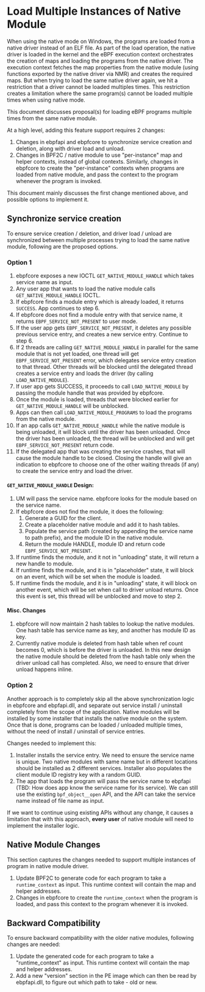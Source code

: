 # Load Multiple Instances of Native Module

When using the native mode on Windows, the programs are loaded from a native driver instead of an ELF file. As part of the load operation, the native driver is loaded in the kernel and the eBPF execution context orchestrates the creation of maps and loading the programs from the native driver. The execution context fetches the map properties from the native module (using functions exported by the native driver via NMR) and creates the required maps.
But when trying to load the same native driver again, we hit a restriction that a driver cannot be loaded multiples times. This restriction creates a limitation where the same program(s) cannot be loaded multiple times when using native mode.

This document discusses proposal(s) for loading eBPF programs multiple times from the same native module.

At a high level, adding this feature support requires 2 changes:
1. Changes in ebpfapi and ebpfcore to synchronize service creation and deletion, along with driver load and unload.
1. Changes in BPF2C / native module to use "per-instance" map and helper contexts, instead of global contexts. Similarly, changes in ebpfcore to create the "per-instance" contexts when programs are loaded from native module, and pass the context to the program whenever the program is invoked.

This document mainly discusses the first change mentioned above, and possible options to implement it.

## Synchronize service creation
To ensure service creation / deletion, and driver load / unload are synchronized between multiple processes trying to load the same native module, following are the proposed options.

### Option 1

1. ebpfcore exposes a new IOCTL `GET_NATIVE_MODULE_HANDLE` which takes service name as input.
2. Any user app that wants to load the native module calls `GET_NATIVE_MODULE_HANDLE` IOCTL.
3. If ebpfcore finds a module entry which is already loaded, it returns `SUCCESS`. App continues to step 6.
4. If ebpfcore does not find a module entry with that service name, it returns `EBPF_SERVICE_NOT_PRESENT` to user mode.
5. If the user app gets `EBPF_SERVICE_NOT_PRESENT`, it deletes any possible previous service entry, and creates a new service entry. Continue to step 6.
6. If 2 threads are calling `GET_NATIVE_MODULE_HANDLE` in parallel for the same module that is not yet loaded, one thread will get `EBPF_SERVICE_NOT_PRESENT` error, which delegates service entry creation to that thread. Other threads will be blocked until the delegated thread creates a service entry and loads the driver (by calling `LOAD_NATIVE_MODULE`).
7. If user app gets SUCCESS, it proceeds to call `LOAD_NATIVE_MODULE` by passing the module handle that was provided by ebpfcore.
8. Once the module is loaded, threads that were blocked earlier for `GET_NATIVE_MODULE_HANDLE` will be unblocked.
9. Apps can then call `LOAD_NATIVE_MODULE_PROGRAMS` to load the programs from the native module.
10. If an app calls `GET_NATIVE_MODULE_HANDLE` while the native module is being unloaded, it will block until the driver has been unloaded. Once the driver has been unloaded, the thread will be unblocked and will get `EBPF_SERVICE_NOT_PRESENT` return code.
11. If the delegated app that was creating the service crashes, that will cause the module handle to be closed. Closing the handle will give an indication to ebpfcore to choose one of the other waiting threads (if any) to create the service entry and load the driver.

#### `GET_NATIVE_MODULE_HANDLE` Design:
1. UM will pass the service name. ebpfcore looks for the module based on the service name.
2. If ebpfcore does not find the module, it does the following:
    1. Generate a GUID for the client.
    2. Create a placeholder native module and add it to hash tables.
    3. Populate the service path (created by appending the service name to path prefix), and the module ID in the native module.
    4. Return the module HANDLE, module ID and return code `EBPF_SERVICE_NOT_PRESENT`.
3. If runtime finds the module, and it not in "unloading" state, it will return a new handle to module.
4. If runtime finds the module, and it is in "placeholder" state, it will block on an event, which will be set when the module is loaded.
5. If runtime finds the module, and it is in "unloading" state, it will block on another event, which will be set when call to driver unload returns. Once this event is set, this thread will be unblocked and move to step 2.

#### Misc. Changes
1. ebpfcore will now maintain 2 hash tables to lookup the native modules. One hash table has service name as key, and another has module ID as key.
2. Currently native module is deleted from hash table when ref count becomes 0, which is before the driver is unloaded. In this new design the native module should be deleted from the hash table only when the driver unload call has completed. Also, we need to ensure that driver unload happens inline.

### Option 2
Another approach is to completely skip all the above synchronization logic in ebpfcore and ebpfapi.dll, and separate out service install / uninstall completely from the scope of the application. Native modules will be installed by some installer that installs the native module on the system. Once that is done, programs can be loaded / unloaded multiple times, without the need of install / uninstall of service entries.

Changes needed to implement this:
1. Installer installs the service entry. We need to ensure the service name is unique. Two native modules with same name but in different locations should be installed as 2 different services. Installer also populates the client module ID registry key with a random GUID.
2. The app that loads the program will pass the service name to ebpfapi (TBD: How does app know the service name for its service). We can still use the existing `bpf_object__open` API, and the API can take the service name instead of file name as input.

If we want to continue using existing APIs without any change, it causes a limitation that with this approach, **every user** of native module will need to implement the installer logic.

## Native Module Changes
This section captures the changes needed to support multiple instances of program in native module driver.

1. Update BPF2C to generate code for each program to take a `runtime_context` as input. This runtime context will contain the map and helper addresses.
2. Changes in ebpfcore to create the `runtime_context` when the program is loaded, and pass this context to the program whenever it is invoked.

## Backward Compatibility
To ensure backward compatibility with the older native modules, following changes are needed:

1. Update the generated code for each program to take a "runtime_context" as input. This runtime context will contain the map and helper addresses.
2. Add a new "version" section in the PE image which can then be read by ebpfapi.dll, to figure out which path to take - old or new.

